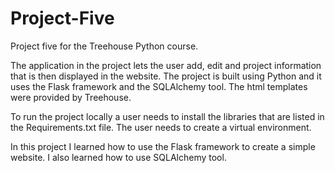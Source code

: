 # Project-Five
Project five for the Treehouse Python course.

The application in the project lets the user add, edit and project information that is then displayed in the website. The project is built using Python and it uses the Flask framework and the SQLAlchemy tool. The html templates were provided by Treehouse.

To run the project locally a user needs to install the libraries that are listed in the Requirements.txt file. The user needs to create a virtual environment. 

In this project I learned how to use the Flask framework to create a simple website. I also learned how to use SQLAlchemy tool.   
